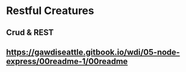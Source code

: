 # Restful Creatures
## Crud & REST
https://gawdiseattle.gitbook.io/wdi/05-node-express/00readme-1/00readme
---
